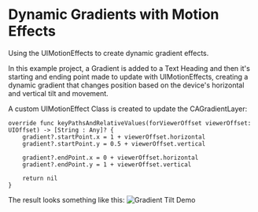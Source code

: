# Dynamic Gradients with Motion Effects
Using the UIMotionEffects to create dynamic gradient effects.

In this example project, a Gradient is added to a Text Heading and then it's starting and ending point made to update with UIMotionEffects, creating a dynamic gradient that changes position based on the device's horizontal and vertical tilt and movement. 

A custom UIMotionEffect Class is created to update the CAGradientLayer:

    override func keyPathsAndRelativeValues(forViewerOffset viewerOffset: UIOffset) -> [String : Any]? {
        gradient?.startPoint.x = 1 + viewerOffset.horizontal
        gradient?.startPoint.y = 0.5 + viewerOffset.vertical
        
        gradient?.endPoint.x = 0 + viewerOffset.horizontal
        gradient?.endPoint.y = 1 + viewerOffset.vertical
        
        return nil
    }
   

The result looks something like this:
![Gradient Tilt Demo](http://viditb.com/gradientTilt.gif)

